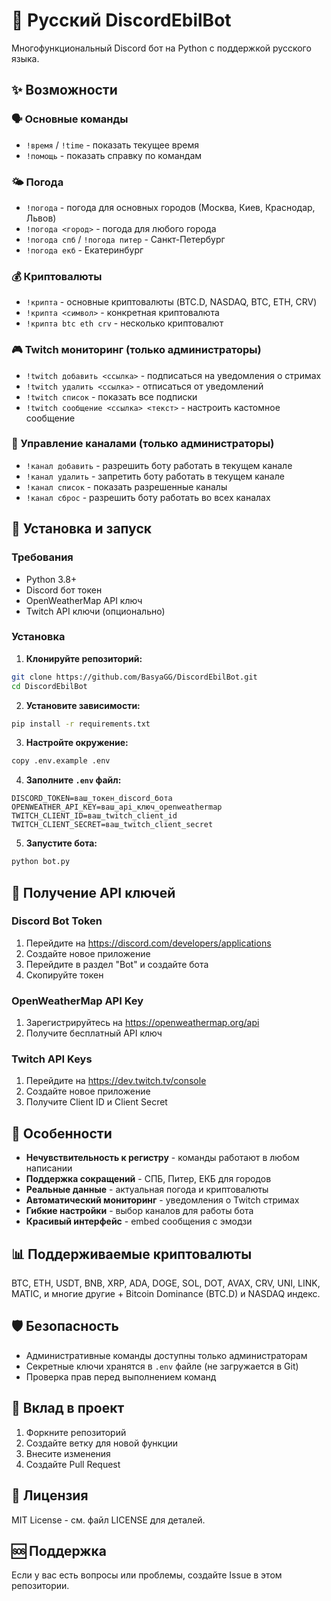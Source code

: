 # 🤖 Русский DiscordEbilBot

Многофункциональный Discord бот на Python с поддержкой русского языка.

## ✨ Возможности

### 🗣️ Основные команды
- `!время` / `!time` - показать текущее время
- `!помощь` - показать справку по командам

### 🌤️ Погода
- `!погода` - погода для основных городов (Москва, Киев, Краснодар, Львов)
- `!погода <город>` - погода для любого города
- `!погода спб` / `!погода питер` - Санкт-Петербург
- `!погода екб` - Екатеринбург

### 💰 Криптовалюты
- `!крипта` - основные криптовалюты (BTC.D, NASDAQ, BTC, ETH, CRV)
- `!крипта <символ>` - конкретная криптовалюта
- `!крипта btc eth crv` - несколько криптовалют

### 🎮 Twitch мониторинг (только администраторы)
- `!twitch добавить <ссылка>` - подписаться на уведомления о стримах
- `!twitch удалить <ссылка>` - отписаться от уведомлений
- `!twitch список` - показать все подписки
- `!twitch сообщение <ссылка> <текст>` - настроить кастомное сообщение

### 🔧 Управление каналами (только администраторы)
- `!канал добавить` - разрешить боту работать в текущем канале
- `!канал удалить` - запретить боту работать в текущем канале
- `!канал список` - показать разрешенные каналы
- `!канал сброс` - разрешить боту работать во всех каналах

## 🚀 Установка и запуск

### Требования
- Python 3.8+
- Discord бот токен
- OpenWeatherMap API ключ
- Twitch API ключи (опционально)

### Установка

1. **Клонируйте репозиторий:**
```bash
git clone https://github.com/BasyaGG/DiscordEbilBot.git
cd DiscordEbilBot
```

2. **Установите зависимости:**
```bash
pip install -r requirements.txt
```

3. **Настройте окружение:**
```bash
copy .env.example .env
```

4. **Заполните `.env` файл:**
```env
DISCORD_TOKEN=ваш_токен_discord_бота
OPENWEATHER_API_KEY=ваш_api_ключ_openweathermap
TWITCH_CLIENT_ID=ваш_twitch_client_id
TWITCH_CLIENT_SECRET=ваш_twitch_client_secret
```

5. **Запустите бота:**
```bash
python bot.py
```

## 🔑 Получение API ключей

### Discord Bot Token
1. Перейдите на https://discord.com/developers/applications
2. Создайте новое приложение
3. Перейдите в раздел "Bot" и создайте бота
4. Скопируйте токен

### OpenWeatherMap API Key
1. Зарегистрируйтесь на https://openweathermap.org/api
2. Получите бесплатный API ключ

### Twitch API Keys
1. Перейдите на https://dev.twitch.tv/console
2. Создайте новое приложение
3. Получите Client ID и Client Secret

## 🎯 Особенности

- **Нечувствительность к регистру** - команды работают в любом написании
- **Поддержка сокращений** - СПБ, Питер, ЕКБ для городов
- **Реальные данные** - актуальная погода и криптовалюты
- **Автоматический мониторинг** - уведомления о Twitch стримах
- **Гибкие настройки** - выбор каналов для работы бота
- **Красивый интерфейс** - embed сообщения с эмодзи

## 📊 Поддерживаемые криптовалюты

BTC, ETH, USDT, BNB, XRP, ADA, DOGE, SOL, DOT, AVAX, CRV, UNI, LINK, MATIC, и многие другие + Bitcoin Dominance (BTC.D) и NASDAQ индекс.

## 🛡️ Безопасность

- Административные команды доступны только администраторам
- Секретные ключи хранятся в `.env` файле (не загружается в Git)
- Проверка прав перед выполнением команд

## 🤝 Вклад в проект

1. Форкните репозиторий
2. Создайте ветку для новой функции
3. Внесите изменения
4. Создайте Pull Request

## 📝 Лицензия

MIT License - см. файл LICENSE для деталей.

## 🆘 Поддержка

Если у вас есть вопросы или проблемы, создайте Issue в этом репозитории.
